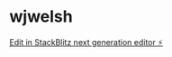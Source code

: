 # wjwelsh

[Edit in StackBlitz next generation editor ⚡️](https://stackblitz.com/~/github.com/TechIntegrationLabs/wjwelsh)